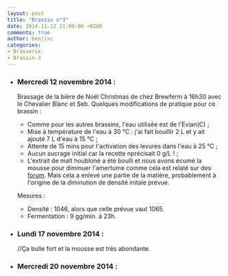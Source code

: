 ```yaml
---
layout: post
title: "Brassin n°3"
date: 2014-11-12 21:00:00 +0200
comments: true
author: benjixc
categories: 
- Brasserie
- Brassin-3
---
```



* ### Mercredi 12 novembre 2014 : ###

  Brassage de la bière de Noël Christmas de chez Brewferm à 16h30 avec le Chevalier Blanc et Seb. Quelques modifications de pratique pour ce brassin :

   * Comme pour les autres brassins, l'eau utilisée est de l'Evian(C) ;
   * Mise à température de l'eau à 30 °C : j'ai fait bouillir 2 L et y ait ajouté 7 L d'eau à 15 °C ;
   * Attente de 15 mins pour l'activation des levures dans l'eau à 25 °C ;
   * Aucun sucrage initial car la recette nprécisait 0 g/L ! ;
   * L'extrait de malt houbloné a été boulli et nous avons écumé la mousse pour diminuer l'amertume comme cela est relaté sur des [forum](http://forum.hardware.fr/hfr/Discussions/Cuisine/maison-brasse-brasse-sujet_76298_9.htm). Mais cela a enlevé une partie de la matière, probablement à l'origine de la diminution de densité initale prévue.

  Mesures :
  
    * Densité : 1046, alors que celle prévue vaut 1065.
    * Fermentation : 9 gg/min. à 23h.
 
* ### Lundi 17 novembre 2014 : ###

  //Ça bulle fort et la mousse est très abondante.


* ### Mercredi 20 novembre 2014 : ###


